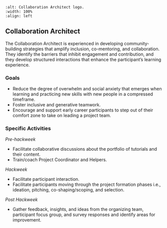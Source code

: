 ```{image} ../../images/Collaboration_Architect.png
:alt: Collaboration Architect logo.
:width: 100%
:align: left
```
## Collaboration Architect
The Collaboration Architect is experienced in developing community-building strategies that amplify inclusion, co-mentoring, and collaboration. They identify the barriers that inhibit engagement and contribution, and they develop structured interactions that enhance the participant’s learning experience.

### Goals
- Reduce the degree of overwhelm and social anxiety that emerges when learning and practicing new skills with new people in a compressed timeframe.
- Foster inclusive and generative teamwork.
- Encourage and support early career participants to step out of their comfort zone to take on leading a project team.

### Specific Activities
*Pre-hackweek*
- Facilitate collaborative discussions about the portfolio of tutorials and their content.
- Train/coach Project Coordinator and Helpers.

*Hackweek*
- Facilitate participant interaction.
- Facilitate participants moving through the project formation phases i.e., ideation, pitching, co-shaping/scoping, and selection.

*Post Hackweek*
- Gather feedback, insights, and ideas from the organizing team, participant focus group, and survey responses and identify areas for improvement.
